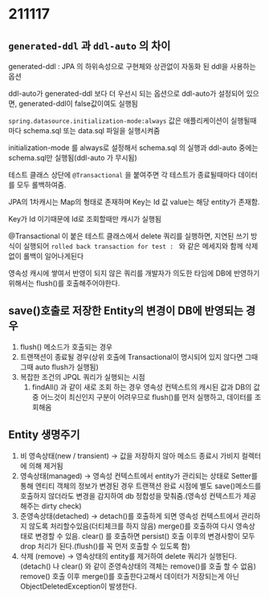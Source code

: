 # 211117

## `generated-ddl` 과 `ddl-auto` 의 차이

generated-ddl :  JPA  의 하위속성으로 구현체와 상관없이 자동화 된 ddl을 사용하는 옵션 

ddl-auto가 generated-ddl 보다 더 우선시 되는 옵션으로 ddl-auto가 설정되어 있으면, generated-ddl이 false값이여도 실행됨

`spring.datasource.initialization-mode:always` 값은 애플리케이션이 실행될때마다 schema.sql 또는 data.sql 파일을 실행시켜줌

initialization-mode 를 always로 설정해서 schema.sql 의 실행과 ddl-auto 중에는 schema.sql만 실행됨(ddl-auto 가 무시됨)

테스트 클래스 상단에 `@Transactional` 을 붙여주면 각 테스트가 종료될때마다 데이터를 모두 롤백하여줌. 

JPA의 1차캐시는 Map의 형태로 존재하며 Key는 Id 값 value는 해당 entity가 존재함.

Key가 Id 이기때문에 Id로 조회할때만 캐시가 실행됨

@Transactional 이 붙은 테스트 클래스에서 delete 쿼리를 실행하면,
지연된 쓰기 방식이 실행되어 `rolled back transaction for test : ` 와 같은 메세지와 함께 삭제 없이 롤백이 일어나게된다

영속성 캐시에 쌓여서 반영이 되지 않은 쿼리를 개발자가 의도한 타임에 DB에 반영하기 위해서는 flush()를 호출해주어야한다.

## save()호출로 저장한 Entity의 변경이 DB에 반영되는 경우

1. flush() 메소드가 호출되는 경우
2. 트랜잭션이 종료될 경우(상위 호출에 Transactional이 명시되어 있지 않다면 그때그때 auto flush가 실행됨)
3. 복잡한 조건의 JPQL 쿼리가 실행되는 시점
    1. findAll() 과 같이 새로 조회 하는 경우 영속성 컨텍스트의 캐시된 값과 DB의 값중 어느것이 최신인지 구분이 어려우므로 flush()를 먼저 실행하고, 데이터를 조회해옴
    

## Entity 생명주기

1. 비 영속상태(new / transient)
→ 값을 저장하지 않아 메소드 종료시 가비지 컬렉터에 의해 제거됨
2. 영속상태(managed)
→ 영속성 컨텍스트에서 entity가 관리되는 상태로 Setter를 통해 엔티티 객체의 정보가 변경된 경우 트랜잭션 완료 시점에 별도 save()메소드를 호출하지 않더라도 변경을 감지하여 db 정합성을 맞춰줌.(영속성 컨텍스트가 제공해주는 dirty check)
3. 준영속상태(detached)
→ detach()를 호출하게 되면 영속성 컨텍스트에서 관리하지 않도록 처리할수있음(더티체크를 하지 않음)
merge()를 호출하여 다시 영속상태로 변경할 수 있음.
clear() 를 호출하면 persist() 호출 이후의 변경사항이 모두 drop 처리가 된다.(flush()를 꼭 먼저 호출할 수 있도록 함) 
4. 삭제 (remove)
→ 영속상태의 entity를 제거하여 delete 쿼리가 실행된다. (detach() 나 clear() 와 같이 준영속상태의 객체는 remove()를 호출 할 수 없음)
remove() 호출 이후 merge()를 호출한다고해서 데이터가 저장되는게 아닌 ObjectDeletedException이 발생한다.
